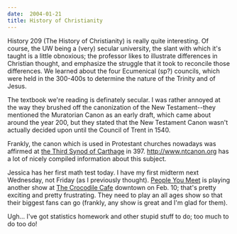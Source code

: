 ```yaml
---
date:  2004-01-21
title: History of Christianity
---
```

History 209 (The History of Christianity) is really quite interesting.  Of course, the UW being a (very) secular university, the slant with which it's taught is a little obnoxious; the professor likes to illustrate differences in Christian thought, and emphasize the struggle that it took to reconcile those differences.  We learned about the four Ecumenical (sp?) councils, which were held in the 300-400s to determine the nature of the Trinity and of Jesus.

The textbook we're reading is definately secular.  I was rather annoyed at the way they brushed off the canonization of the New Testament--they mentioned the Muratorian Canon as an early draft, which came about around the year 200, but they stated that the New Testament Canon wasn't actually decided upon until the Council of Trent in 1540.

Frankly, the canon which is used in Protestant churches nowadays was affirmed at <a href="http://www.ntcanon.org/Carthage.canon.shtml">the Third Synod of Carthage</a> in 397.  <a href="http://www.ntcanon.org">http://www.ntcanon.org</a> has a lot of nicely compiled information about this subject.

Jessica has her first math test today.  I have my first midterm next Wednesday, not Friday (as I previously thought).  <a href="http://peopleyoumeet.net">People You Meet</a> is playing another show at <a href="http://www.thecrocodile.com">The Crocodile Cafe</a> downtown on Feb. 10; that's pretty exciting and pretty frustrating.  They need to play an all ages show so that their biggest fans can go (frankly, any show is great and I'm glad for them).

Ugh... I've got statistics homework and other stupid stuff to do; too much to do too do!
